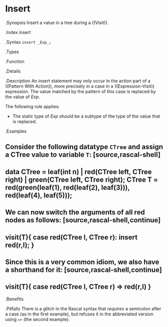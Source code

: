 # Insert

.Synopsis
Insert a value in a tree during a ((Visit)).

.Index
insert

.Syntax
`insert _Exp_;`

.Types

.Function

.Details

.Description
An insert statement may only occur in the action part of a ((Pattern With Action)), more precisely in
a case in a ((Expression-Visit)) expression. The value matched by the pattern of this case is replaced by the value of _Exp_.

The following rule applies:

*  The static type of _Exp_ should be a subtype of the type of the value that is replaced.

.Examples

Consider the following datatype `CTree` and assign a CTree value to variable `T`:
[source,rascal-shell]
----
data CTree = leaf(int n) | red(CTree left, CTree right) | green(CTree left, CTree right);
CTree T = red(green(leaf(1), red(leaf(2), leaf(3))), red(leaf(4), leaf(5)));
----
We can now switch the arguments of all red nodes as follows:
[source,rascal-shell,continue]
----
visit(T){
  case red(CTree l, CTree r): insert red(r,l);
}
----
Since this is a very common idiom, we also have a shorthand for it:
[source,rascal-shell,continue]
----
visit(T){
  case red(CTree l, CTree r) => red(r,l)
}
----

.Benefits

.Pitfalls
There is a glitch in the Rascal syntax that _requires_ a semicolon after a case (as in the first example),
but refuses it in the abbreviated version using `=>` (the second example).

